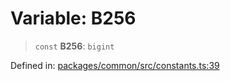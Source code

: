 # Variable: B256

> `const` **B256**: `bigint`

Defined in: [packages/common/src/constants.ts:39](https://github.com/dcdpr/did-btcr2-js/blob/c82bc5c69016e1146a0c52c6e6b21621f5abd6d4/packages/common/src/constants.ts#L39)
